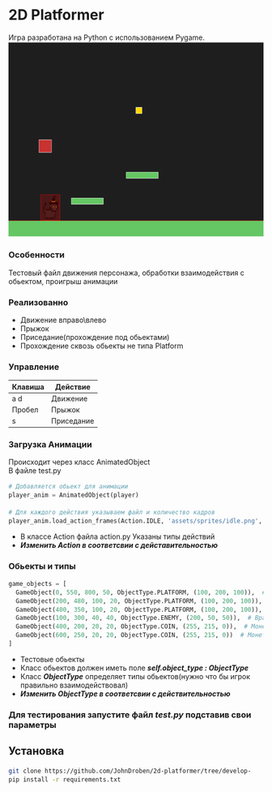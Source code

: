 # 2D Platformer
Игра разработана на Python с использованием Pygame.
![Gameplay Demo](Characters/assets/demonstration.gif)

### Особенности
Тестовый файл движения персонажа, обработки взаимодействия с обьектом, проигрыш анимации
### Реализованно
* Движение вправо\влево
* Прыжок
* Приседание(прохождение под обьектами)
* Прохождение сквозь обьекты не типа Platform

### Управление

| Клавиша | Действие       |
|---------|---------------|
| a d     | Движение      |
| Пробел  | Прыжок        |
| s       | Приседание    |


### Загрузка Анимации
Происходит через класс AnimatedObject  
В файле test.py 
````python
# Добавляется обьект для анимации
player_anim = AnimatedObject(player)

# Для каждого действия указываем файл и количество кадров
player_anim.load_action_frames(Action.IDLE, 'assets/sprites/idle.png', 7)
````
* В классе Action файла action.py Указаны типы действий
* ___Изменить Action  в соответсвии с дейстaвительностью___

### Обьекты и типы
 ````python
 game_objects = [
   GameObject(0, 550, 800, 50, ObjectType.PLATFORM, (100, 200, 100)),  # Пол
   GameObject(200, 480, 100, 20, ObjectType.PLATFORM, (100, 200, 100)),  # Платформа 1
   GameObject(400, 350, 100, 20, ObjectType.PLATFORM, (100, 200, 100)),  # Платформа 2
   GameObject(100, 300, 40, 40, ObjectType.ENEMY, (200, 50, 50)),  # Враг
   GameObject(400, 200, 20, 20, ObjectType.COIN, (255, 215, 0)),  # Монетка
   GameObject(600, 250, 20, 20, ObjectType.COIN, (255, 215, 0))  # Монетка
]
 ````
* Тестовые обьекты 
* Класс обьектов должен иметь поле  ___self.object_type : ObjectType___
* Класс ___ObjectType___ определяет типы обьектов(нужно что бы игрок правильно взаимодействовал)
* ___Изменить ObjectType в соответсвии с действительностью___

### Для тестирования запустите файл _test.py_ подставив свои параметры

## Установка
```bash
git clone https://github.com/JohnDroben/2d-platformer/tree/develop-
pip install -r requirements.txt

